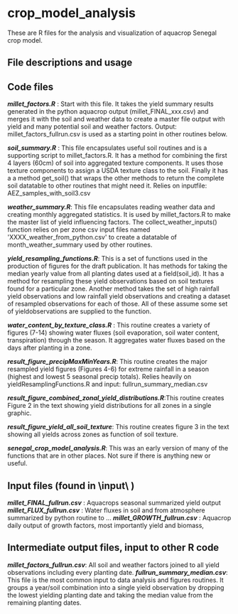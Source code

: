 # crop_model_analysis #
These are R files for the analysis and visualization of aquacrop Senegal crop model.

## File descriptions and usage ##

## Code files ##
***millet_factors.R*** : Start with this file. It takes the yield summary results generated in the python aquacrop output (millet_FINAL_xxx.csv) and merges it with the soil and weather data to create a master file output with yield and many potential soil and weather factors. Output: millet_factors_fullrun.csv is used as a starting point in other routines below.

***soil_summary.R*** : This file encapsulates useful soil routines and is a supporting script to millet_factors.R. It has a method for combining the first 4 layers (60cm) of soil into aggregated texture components. It uses those texture components to assign a USDA texture class to the soil. Finally it has a a method get_soil() that wraps the other methods to return the complete soil datatable to other routines that might need it.  Relies on inputfile:  AEZ_samples_with_soil3.csv

***weather_summary.R***: This file encapsulates reading weather data and creating monthly aggregated statistics. It is used by millet_factors.R to make the master list of yield influencing factors. The collect_weather_inputs() function relies on per zone csv input files named 'XXXX_weather_from_python.csv' to create a datatable of month_weather_summary used by other routines. 

***yield_resampling_functions.R***: This is a set of functions used in the production of figures for the draft publication. It has methods for taking the median yearly value from all planting dates used at a field(soil_id). It has a method for resampling these yield observations based on soil textures found for a particular zone. Another method takes the set of high rainfall yield observations and low rainfall yield observations and creating a dataset of resampled observations for each of those. All of these assume some set of yieldobservations are supplied to the function.

***water_content_by_texture_class.R*** : This routine creates a variety of figures (7-14) showing water fluxes (soil evaporation, soil water content, transpiration) through the season. It aggregates water fluxes based on the days after planting in a zone.

***result_figure_precipMaxMinYears.R***: This routine creates the major resampled yield figures (Figures 4-6) for extreme rainfall in a season (highest and lowest 5 seasonal precip totals). Relies heavily on yieldResamplingFunctions.R and input:  fullrun_summary_median.csv

***result_figure_combined_zonal_yield_distributions.R***:This routine creates Figure 2 in the text showing yield distributions for all zones in a single graphic.

***result_figure_yield_all_soil_texture***: This routine creates figure 3 in the text showing all yields across zones as function of soil texture.

***senegal_crop_model_analysis.R***:  This was an early version of many of the functions that are in other places. Not sure if there is anything new or useful.

## Input files (found in \input\ ) ##
***millet_FINAL_fullrun.csv*** : Aquacrops seasonal summarized yield output
***millet_FLUX_fullrun.csv*** : Water fluxes in soil and from atmosphere summarized by python routine to ...
***millet_GROWTH_fullrun.csv*** : Aquacrop daily output of growth factors, most importantly yield and biomass,
## Intermediate output files, input to other R code ##
***millet_factors_fullrun.csv***: All soil and weather factors joined to all yield observations including every planting date.
***fullrun_summary_median.csv***: This file is the most common input to data analysis and figures routines. It groups a year/soil combination into a single yield observation by dropping the lowest yielding planting date and taking the median value from the remaining planting dates.
